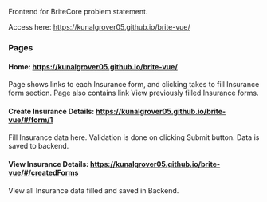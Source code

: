 Frontend for BriteCore problem statement. 

Access here: https://kunalgrover05.github.io/brite-vue/

### Pages
#### Home: https://kunalgrover05.github.io/brite-vue/
Page shows links to each Insurance form, and clicking takes to fill Insurance form section.
Page also contains link View previously filled Insurance forms.

#### Create Insurance Details: https://kunalgrover05.github.io/brite-vue/#/form/1
Fill Insurance data here. Validation is done on clicking Submit button. Data is saved to backend.

#### View Insurance Details: https://kunalgrover05.github.io/brite-vue/#/createdForms
View all Insurance data filled and saved in Backend.
